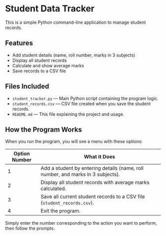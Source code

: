 # Student Data Tracker

This is a simple Python command-line application to manage student records.

## Features

- Add student details (name, roll number, marks in 3 subjects)
- Display all student records
- Calculate and show average marks
- Save records to a CSV file


## Files Included

- `student_tracker.py` — Main Python script containing the program logic.
- `student_records.csv` — CSV file created when you save the student records.
- `README.md` — This file explaining the project and usage.

## How the Program Works

When you run the program, you will see a menu with these options:

| Option Number | What it Does                                                                 |
|---------------|------------------------------------------------------------------------------|
| 1             | Add a student by entering details (name, roll number, and marks in 3 subjects). |
| 2             | Display all student records with average marks calculated.                   |
| 3             | Save all current student records to a CSV file (`student_records.csv`).      |
| 4             | Exit the program.                                                            |

Simply enter the number corresponding to the action you want to perform, then follow the prompts.
